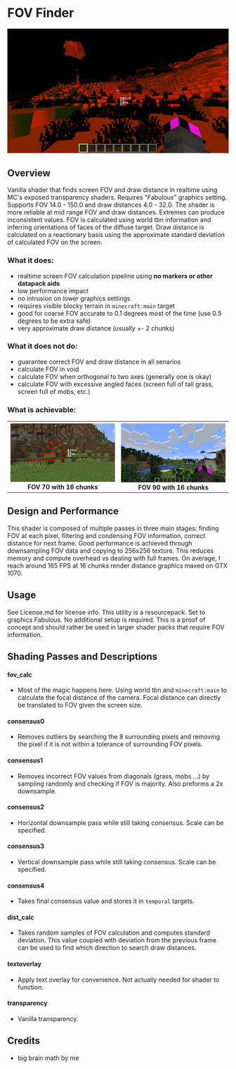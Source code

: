 # FOV Finder
<img src="/images/2.png" alt="Image2"/>

## Overview
Vanilla shader that finds screen FOV and draw distance in realtime using MC's exposed transparency shaders. Requires "Fabulous" graphics setting. Supports FOV 14.0 - 150.0 and draw distances 4.0 - 32.0. The shader is more reliable at mid range FOV and draw distances. Extremes can produce inconsistent values. FOV is calculated using world tbn information and inferring orientations of faces of the diffuse target. Draw distance is calculated on a reactionary basis using the approximate standard deviation of calculated FOV on the screen.

### What it does:
- realtime screen FOV calculation pipeline using **no markers or other datapack aids**
- low performance impact
- no intrusion on lower graphics settings
- requires visible blocky terrain in `minecraft:main` target
- good for coarse FOV accurate to 0.1 degrees most of the time (use 0.5 degrees to be extra safe)
- very approximate draw distance (usually +- 2 chunks)

### What it does not do:
- guarantee correct FOV and draw distance in all senarios
- calculate FOV in void
- calculate FOV when orthogonal to two axes (generally one is okay)
- calculate FOV with excessive angled faces (screen full of tall grass, screen full of mobs, etc.)

### What is achievable:
<table>
  <tr>
    <th width="50%">
      <img src="/images/0.png" alt="Image1"/>
      FOV 70 with 16 chunks
    </th>
    <th width="50%">
      <img src="/images/1.gif" alt="Image2"/>
      FOV 90 with 16 chunks
    </th>
  </tr>
</table>

## Design and Performance
This shader is composed of multiple passes in three main stages: finding FOV at each pixel, filtering and condensing FOV information, correct distance for next frame. Good performance is achieved through downsampling FOV data and copying to 256x256 texture. This reduces memory and compute overhead vs dealing with full frames. On average, I reach around 165 FPS at 16 chunks render distance graphics maxed on GTX 1070.

## Usage
See License.md for license info. This utility is a resourcepack. Set to graphics Fabulous. No additional setup is required. This is a proof of concept and should rather be used in larger shader packs that require FOV information.

## Shading Passes and Descriptions
#### fov_calc
- Most of the magic happens here. Using world tbn and `minecraft:main` to calculate the focal distance of the camera. Focal distance can directly be translated to FOV given the screen size.
#### consensus0
- Removes outliers by searching the 8 surrounding pixels and removing the pixel if it is not within a tolerance of surrounding FOV pixels.
#### consensus1
- Removes incorrect FOV values from diagonals (grass, mobs ...) by sampling randomly and checking if FOV is majority. Also preforms a 2x downsample.
#### consensus2
- Horizontal downsample pass while still taking consensus. Scale can be specified.
#### consensus3
- Vertical downsample pass while still taking consensus. Scale can be specified.
#### consensus4
- Takes final consensus value and stores it in `temporal` targets.
#### dist_calc
- Takes random samples of FOV calculation and computes standard deviation. This value coupled with deviation from the previous frame can be used to find which direction to search draw distances.
#### textoverlay
- Apply text overlay for convenience. Not actually needed for shader to function.
#### transparency
- Vanilla transparency.


## Credits
- big brain math by me
